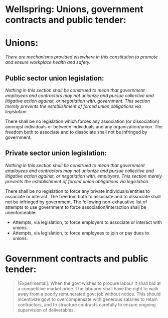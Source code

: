 # Wellspring: Unions, government contracts and public tender:

# Unions:

*There are mechanisms provided elsewhere in this constitution to promote and ensure workplace health and safety.*

## Public sector union legislation:

*Nothing in this section shall be construed to mean that government employees and contractors may not unionize and pursue collective and litigative action against, or negotiation with, government. This section merely prevents the establishment of forced union obligations via legislation.*

There shall be no legislation which forces any association (or dissociation) amongst individuals or between individuals and any organization/union. The freedom both to associate and to dissociate shall not be infringed by government. 

## Private sector union legislation:

*Nothing in this section shall be construed to mean that government employees and contractors may not unionize and pursue collective and litigative action against, or negotiation with, employers. This section merely prevents the establishment of forced union obligations via legislation.*

There shall be no legislation to force any private individuals/entities to associate or interact. The freedom both to associate and to dissociate shall not be infringed by government. The following non-exhaustive list of attempts to use government to force association/interaction shall be unenforceable:

- Attempts, via legislation, to force employers to associate or interact with unions.
- Attempts, via legislation, to force employees to join or pay dues to unions.

# Government contracts and public tender:

> [Experimental]: When the govt wishes to procure labour it shall bid at a competitive market price. The labourer shall have the right to walk away from a poorly remunerated govt job without notice. This should incentivize govt to overcompensate with generous salaries to retain contractors, and to structure contracts carefully to ensure ongoing supervision of deliverables.
